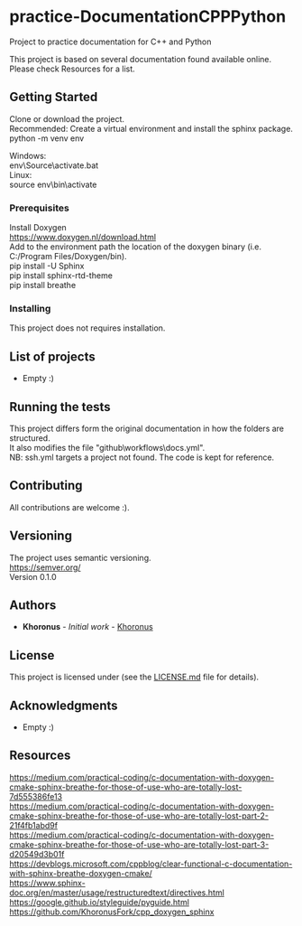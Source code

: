 # practice-DocumentationCPPPython
Project to practice documentation for C++ and Python

This project is based on several documentation found available online. Please check Resources for a list.

## Getting Started

Clone or download the project.  
Recommended: Create a virtual environment and install the sphinx package.  
python -m venv env  

Windows:  
env\Source\activate.bat  
Linux:  
source env\bin\activate  

### Prerequisites

Install Doxygen  
https://www.doxygen.nl/download.html  
Add to the environment path the location of the doxygen binary (i.e. C:/Program Files/Doxygen/bin).  
pip install -U Sphinx  
pip install sphinx-rtd-theme  
pip install breathe

### Installing

This project does not requires installation.  

## List of projects

* Empty :)  

## Running the tests

This project differs form the original documentation in how the folders are structured.  
It also modifies the file "github\workflows\docs.yml".  
NB: ssh.yml targets a project not found. The code is kept for reference.  

## Contributing

All contributions are welcome :).

## Versioning

The project uses semantic versioning.  
https://semver.org/  
Version 0.1.0  

## Authors

* **Khoronus** - *Initial work* - [Khoronus](https://github.com/Khoronus)

## License

This project is licensed under (see the [LICENSE.md](LICENSE.md) file for details).

## Acknowledgments

* Empty :)


## Resources  

https://medium.com/practical-coding/c-documentation-with-doxygen-cmake-sphinx-breathe-for-those-of-use-who-are-totally-lost-7d555386fe13  
https://medium.com/practical-coding/c-documentation-with-doxygen-cmake-sphinx-breathe-for-those-of-use-who-are-totally-lost-part-2-21f4fb1abd9f  
https://medium.com/practical-coding/c-documentation-with-doxygen-cmake-sphinx-breathe-for-those-of-use-who-are-totally-lost-part-3-d20549d3b01f  
https://devblogs.microsoft.com/cppblog/clear-functional-c-documentation-with-sphinx-breathe-doxygen-cmake/  
https://www.sphinx-doc.org/en/master/usage/restructuredtext/directives.html  
https://google.github.io/styleguide/pyguide.html  
https://github.com/KhoronusFork/cpp_doxygen_sphinx  

